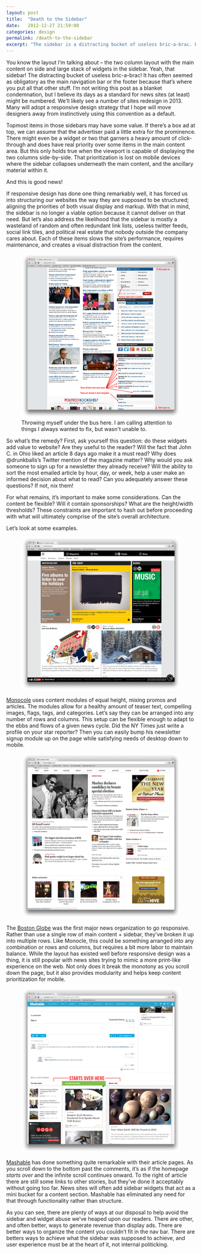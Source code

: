 ```yaml
---
layout: post
title:  "Death to the Sidebar"
date:   2012-12-27 21:59:00
categories: design
permalink: /death-to-the-sidebar
excerpt: "The sidebar is a distracting bucket of useless bric-a-brac. Let's explore ways to not use it."
---
```


<div class="body-copy wrap">
<p>You know the layout I’m talking about – the two column layout with the main content on side and large stack of widgets in the sidebar. Yeah, that sidebar! The distracting bucket of useless bric-a-brac! It has often seemed as obligatory as the main navigation bar or the footer because that’s where you put all that other stuff. I’m not writing this post as a blanket condemnation, but I believe its days as a standard for news sites (at least) might be numbered.  We’ll likely see a number of sites redesign in 2013. Many will adopt a responsive design strategy that I hope will move designers away from instinctively using this convention as a default.</p>

<p>Topmost items in those sidebars may have some value. If there’s a box ad at top, we can assume that the advertiser paid a little extra for the prominence. There might even be a widget or two that garners a heavy amount of click-through and does have real priority over some items in the main content area. But this only holds true when the viewport is capable of displaying the two columns side-by-side. That prioritization is lost on mobile devices where the sidebar collapses underneath the main content, and the ancillary material within it. </p>

<p>And this is good news!</p>

<p>If responsive design has done one thing remarkably well, it has forced us into structuring our websites the way they are supposed to be structured; aligning the priorities of both visual display and markup. With that in mind, the sidebar is no longer a viable option because it cannot deliver on that need. But let’s also address the likelihood that the sidebar is mostly a wasteland of random and often redundant link lists, useless twitter feeds, social link tiles, and political real estate that nobody outside the company cares about. Each of these items slows the site’s performance, requires maintenance, and creates a visual distraction from the content.</p>

<figure>
<img src="/assets/images/politico.jpg" alt="POLITICO"  />
<figcaption>Throwing myself under the bus here. I am calling attention to things I always wanted to fix, but wasn't unable to.</figcaption>
</figure>

<p>So what’s the remedy? First, ask yourself this question: do these widgets add value to website? Are they useful to the reader? Will the fact that John C. in Ohio liked an article 8 days ago make it a must read? Why does @drunkballs’s Twitter mention of the magazine matter? Why would you ask someone to sign up for a newsletter they already receive? Will the ability to sort the most emailed article by hour, day, or week, help a user make an informed decision about what to read? Can you adequately answer these questions? If not, nix them!</p>

<p>For what remains, it’s important to make some considerations. Can the content be flexible? Will it contain sponsorships? What are the height/width thresholds? These constraints are important to hash out before proceeding with what will ultimately comprise of the site’s overall architecture.</p>

<p>Let’s look at some examples.</p>

<figure>
<img src="/assets/images/Screen-Shot-2012-12-27-at-4.22.44-PM.png" alt="Monocle"  />
</figure>

<p><a href="http://monocle.com/">Monocole</a> uses content modules of equal height, mixing promos and articles. The modules allow for a healthy amount of teaser text, compelling images, flags, tags, and categories. Let’s say they can be arranged into any number of rows and columns. This setup can be flexible enough to adapt to the ebbs and flows of a given news cycle. Did the NY Times just write a profile on your star reporter? Then you can easily bump his newsletter signup module up on the page while satisfying needs of desktop down to mobile. </p>

<figure>
<img src="/assets/images/Screen-Shot-2012-12-27-at-4.23.19-PM.png" alt="Boston Globe"  />
</figure>

<p>The <a href="http://bostonglobe.com">Boston Globe</a> was the first major news organization to go responsive. Rather than use a single row of main content + sidebar, they’ve broken it up into multiple rows. Like Monocle, this could be something arranged into any combination or rows and columns, but requires a bit more labor to maintain balance. While the layout has existed well before responsive design was a thing, it is still popular with news sites trying to mimic a more print-like experience on the web. Not only does it break the monotony as you scroll down the page, but it also provides modularity and helps keep content prioritization for mobile. </p>

<figure>
<img src="/assets/images/mashable.png" alt="Mashable"  />
</figure>

<p><a href="http://mashable.com">Mashable</a> has done something quite remarkable with their article pages. As you scroll down to the bottom past the comments, it’s as if the homepage <em>starts over</em> and the infinite scroll continues onward. To the right of article there are still some links to other stories, but they’ve done it acceptably without going too far. News sites will often add sidebar widgets that act as a mini bucket for a content section.  Mashable has eliminated any need for that through functionality rather than structure.</p>

<p>As you can see, there are plenty of ways at our disposal to help avoid the sidebar and widget abuse we’ve heaped upon our readers. There are other, and often better, ways to generate revenue than display ads. There are better ways to organize the content you couldn’t fit in the nav bar. There are betters ways to achieve what the sidebar was supposed to achieve, and user experience must be at the heart of it, not internal politicking.</p>
</div>